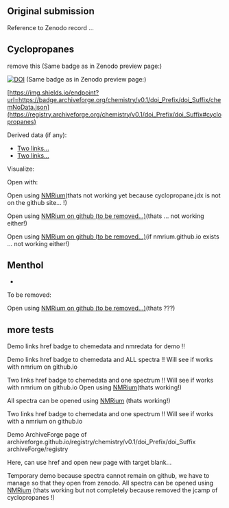 ## Original submission
Reference to Zenodo record ...
## Cyclopropanes

remove this <a href=""><object data="https://img.shields.io/endpoint.svg?url=https://nmredatainitiative.github.io/chemNoData.json&link=https://chemedata.org&link=https://nmredata.org"></object></a> (Same badge as in Zenodo preview page:)

[![DOI](https://img.shields.io/endpoint?url=https://badge.archiveforge.org/chemistry/v0.1/doi_Prefix/doi_Suffix/chemNoData.json)](https://registry.archiveforge.org/chemistry/v0.1/doi_Prefix/doi_Suffix#cyclopropanes) (Same badge as in Zenodo preview page:) 

[https://img.shields.io/endpoint?url=https://badge.archiveforge.org/chemistry/v0.1/doi_Prefix/doi_Suffix/chemNoData.json](https://registry.archiveforge.org/chemistry/v0.1/doi_Prefix/doi_Suffix#cyclopropanes)

Derived data (if any):

* <a href=""><object data="https://img.shields.io/endpoint.svg?url=https://badge.archiveforge.org/chemistry/v0.1/doi_Prefix/doi_Suffix/chemWithStructure.json&link=https://chemedata.org&link=https://nmredata.org"></object>Two links...</a>
* <a href=""><object data="https://img.shields.io/endpoint.svg?url=https://badge.archiveforge.org/chemistry/v0.1/doi_Prefix/doi_Suffix/chemWithStructure.json&link=https://chemedata.org&link=https://nmredata.org"></object>Two links...</a>

Visualize:

Open with:


Open using <a href="https://www.nmrium.org/nmrium#?jcamp=https://sandbox.zenodo.org/record/885201/files/cyclopropanes.jdx" target="_blank">NMRium</a>(thats not working yet because cyclopropane.jdx is not on the github site... !)

Open using <a href="https://www.nmrium.org/nmrium#?jcamp=https://create-zenodo-archive.github.io/data/cyclopropanes/1h.jdx" target="_blank">NMRium on github (to be removed...)</a>(thats  ... not working either!)

Open using <a href="https://nmrium.github.io/#?jcamp=https://create-zenodo-archive.github.io/data/cyclopropanes/1h.jdx" target="_blank">NMRium on github (to be removed...)</a>(if nmrium.github.io exists ... not working either!)

## Menthol
* <a href=""><object data="https://img.shields.io/endpoint.svg?url=https://nmredatainitiative.github.io/chemWithStructure.json&link=https://chemedata.org&link=https://nmredata.org"></object></a>

To be removed: 

Open using <a href="https://www.nmrium.org/nmrium#?jcamp=https://create-zenodo-archive.github.io/data/menthol/1h.jdx" target="_blank">NMRium on github (to be removed...)</a>(thats  ???)

## more tests

Demo links href badge to chemedata and nmredata for demo !!
<a href=""><object data="https://img.shields.io/endpoint.svg?url=https://nmredatainitiative.github.io/demoChemedataBadge.json&link=https://chemedata.org&link=https://nmredata.org"></object></a>


Demo links href badge to chemedata and ALL spectra !!
Will see if works with nmrium on github.io
<a href=""><object data="https://img.shields.io/endpoint.svg?url=https://nmredatainitiative.github.io/demoChemedataBadge.json&link=https://chemedata.org&link=https://www.nmrium.org/nmrium#?toc=https%3A%2F%2Fchemedata.github.io%2Fcreate-zenodo-archive%2Fdata%2Findex.json"></object></a>

Two links href badge to chemedata and one spectrum !!
Will see if works with nmrium on github.io
<a href=""><object data="https://img.shields.io/endpoint.svg?url=https://nmredatainitiative.github.io/demoChemedataBadge.json&link=https://chemedata.org&link=https://www.nmrium.org/nmrium#?jcamp=https://sandbox.zenodo.org/record/885201/files/cyclopropanes.jdx"></object></a> 
 Open using <a href="https://www.nmrium.org/nmrium#?jcamp=https://sandbox.zenodo.org/record/885201/files/cyclopropanes.jdx" target="_blank">NMRium</a>(thats working!)


All spectra can be opened using <a href="https://www.nmrium.org/nmrium#?toc=https%3A%2F%2Fchemedata.github.io%2Fcreate-zenodo-archive%2Fdata%2Findex.json" target="_blank">NMRium</a> (thats working!)



Two links href badge to chemedata and one spectrum !!
Will see if works with a nmrium on github.io
<a href=""><object data="https://img.shields.io/endpoint.svg?url=https://nmredatainitiative.github.io/demoChemedataBadge.json&link=https://chemedata.org&link=https://www.nmrium.org/nmrium#?jcamp=https://sandbox.zenodo.org/record/885201/files/cyclopropanes.jdx"></object></a> 



Demo ArchiveForge page of archiveforge.github.io/registry/chemistry/v0.1/doi_Prefix/doi_Suffix
archiveForge/registry

Here, can use href and open new page with target blank...

Temporary demo because spectra cannot remain on github, we have to manage so that they open from zenodo. All spectra can be opened using <a href="https://www.nmrium.org/nmrium#?toc=https%3A%2F%2Fchemedata.github.io%2Fcreate-zenodo-archive%2Fdata%2Findex.json" target="_blank">NMRium</a> (thats working but not completely because removed the jcamp of cyclopropanes !)
